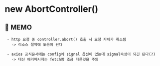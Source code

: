 # new AbortController()

## 💬 MEMO

```
 - http 요청 중 controller.abort() 호출 시 요청 자체가 취소됨
   -> 리소스 절약에 도움이 된다

 - axios 공식문서에는 config에 signal 옵션이 있는데 signal속성이 되긴 된다(?)
   -> 대신 에러메시지는 fetch랑 조금 다른것을 주의
```
